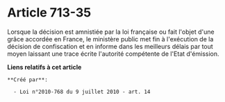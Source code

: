 # Article 713-35

Lorsque la décision est amnistiée par la loi française ou fait l'objet d'une grâce accordée en France, le ministère public
met fin à l'exécution de la décision de confiscation et en informe dans les meilleurs délais par tout moyen laissant une
trace écrite l'autorité compétente de l'Etat d'émission.

**Liens relatifs à cet article**

	**Créé par**:

	  - Loi n°2010-768 du 9 juillet 2010 - art. 14
